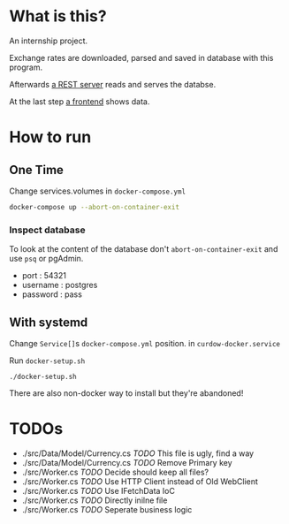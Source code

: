 # What is this?

An internship project.

Exchange rates are downloaded, parsed and saved in database with this program.

Afterwards [a REST server](https://github.com/eugercek/Currency-REST-API) reads and serves the databse.

At the last step [a frontend](https://github.com/eugercek/Currency-Frontend) shows data.

# How to run

## One Time

Change services.volumes in `docker-compose.yml`

```sh
docker-compose up --abort-on-container-exit
```

### Inspect database

To look at the content of the database don't `abort-on-container-exit` and use `psq` or pgAdmin.

- port : 54321
- username : postgres
- password : pass

## With systemd

Change `Service[]`s `docker-compose.yml` position. in `curdow-docker.service`

Run `docker-setup.sh`

```
./docker-setup.sh
```

There are also non-docker way to install but they're abandoned!

# TODOs

- ./src/Data/Model/Currency.cs _TODO_ This file is ugly, find a way
- ./src/Data/Model/Currency.cs _TODO_ Remove Primary key
- ./src/Worker.cs _TODO_ Decide should keep all files?
- ./src/Worker.cs _TODO_ Use HTTP Client instead of Old WebClient
- ./src/Worker.cs _TODO_ Use IFetchData IoC
- ./src/Worker.cs _TODO_ Directly inilne file
- ./src/Worker.cs _TODO_ Seperate business logic
